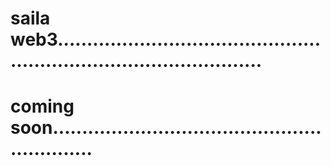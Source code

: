 # saila web3........................................................................................
# coming soon............................................................
